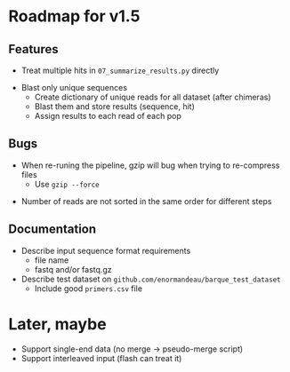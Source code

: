 # Roadmap for v1.5
## Features
* Treat multiple hits in `07_summarize_results.py` directly
- Blast only unique sequences
  - Create dictionary of unique reads for all dataset (after chimeras)
  - Blast them and store results (sequence, hit)
  - Assign results to each read of each pop

## Bugs
* When re-runing the pipeline, gzip will bug when trying to re-compress files
  - Use `gzip --force`
- Number of reads are not sorted in the same order for different steps

## Documentation
- Describe input sequence format requirements
  - file name
  - fastq and/or fastq.gz
- Describe test dataset on `github.com/enormandeau/barque_test_dataset`
  - Include good `primers.csv` file

# Later, maybe
- Support single-end data (no merge -> pseudo-merge script)
- Support interleaved input (flash can treat it)
